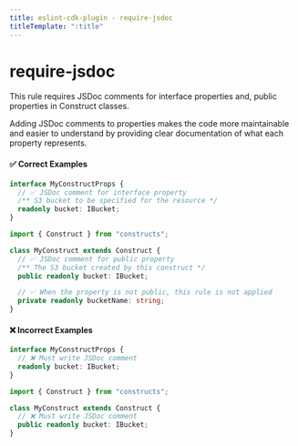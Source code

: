 ```yaml
---
title: eslint-cdk-plugin - require-jsdoc
titleTemplate: ":title"
---
```


# require-jsdoc

This rule requires JSDoc comments for interface properties and, public properties in Construct classes.

Adding JSDoc comments to properties makes the code more maintainable and easier to understand by providing clear documentation of what each property represents.

#### ✅ Correct Examples

```ts
interface MyConstructProps {
  // ✅ JSDoc comment for interface property
  /** S3 bucket to be specified for the resource */
  readonly bucket: IBucket;
}
```

```ts
import { Construct } from "constructs";

class MyConstruct extends Construct {
  // ✅ JSDoc comment for public property
  /** The S3 bucket created by this construct */
  public readonly bucket: IBucket;

  // ✅ When the property is not public, this rule is not applied
  private readonly bucketName: string;
}
```

#### ❌ Incorrect Examples

```ts
interface MyConstructProps {
  // ❌ Must write JSDoc comment
  readonly bucket: IBucket;
}
```

```ts
import { Construct } from "constructs";

class MyConstruct extends Construct {
  // ❌ Must write JSDoc comment
  public readonly bucket: IBucket;
}
```
